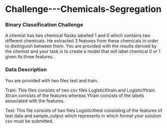 # Challenge---Chemicals-Segregation

### Binary Classification Challenge

A chemist has two chemical flasks labelled 1 and 0 which contains two different chemicals. He extracted 3 features from these chemicals in order to distinguish between them. You are provided with the results derived by the chemist and your task is to create a model that will label chemical 0 or 1 given its three features.

### Data Description

You are provided with two files test and train.

Train: This files consists of two csv files LogisticXtrain and LogisticYtrain. Xtrain consists of the features whereas Ytrain consists of the labels associated with the features.

Test: This file consists of two files LogisticXtest consisting of the features of test data and sample_output which represents in which format your solution csv must be submitted.
